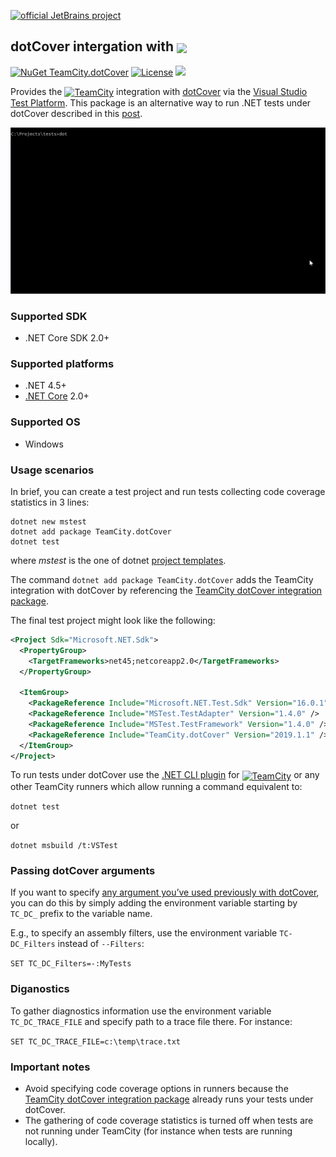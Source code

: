 [![official JetBrains project](https://jb.gg/badges/official.svg)](https://confluence.jetbrains.com/display/ALL/JetBrains+on+GitHub)

## dotCover intergation with [<img src="https://cdn.worldvectorlogo.com/logos/teamcity.svg" height="20" align="center"/>](https://www.jetbrains.com/teamcity/)

[![NuGet TeamCity.dotCover](https://buildstats.info/nuget/TeamCity.dotCover?includePreReleases=false)](https://www.nuget.org/packages/TeamCity.dotCover) [![License](https://img.shields.io/badge/License-Apache%202.0-blue.svg)](https://opensource.org/licenses/Apache-2.0) [<img src="http://teamcity.jetbrains.com/app/rest/builds/buildType:(id:TeamCityPluginsByJetBrains_TeamCitydotCover_Build)/statusIcon.svg"/>](http://teamcity.jetbrains.com/viewType.html?buildTypeId=TeamCityPluginsByJetBrains_TeamCitydotCover_Build&guest=1)

Provides the [<img src="https://cdn.worldvectorlogo.com/logos/teamcity.svg" height="20" align="center" alt="TeamCity" />](https://www.jetbrains.com/teamcity/) integration with [dotCover](https://www.jetbrains.com/dotcover/) via the [Visual Studio Test Platform](https://github.com/Microsoft/vstest). This package is an alternative way to run .NET tests under dotCover described in this [post](https://blog.jetbrains.com/dotnet/2018/08/01/dotnet-dotcover-test/).

<img src="https://github.com/JetBrains/teamcity-dotcover/blob/master/RunTests.gif"/>

### Supported SDK

* .NET Core SDK 2.0+

### Supported platforms

* .NET 4.5+
* [.NET Core](https://docs.microsoft.com/en-us/dotnet/core/) 2.0+

### Supported OS

* Windows

### Usage scenarios

In brief, you can create a test project and run tests collecting code coverage statistics in 3 lines:

```
dotnet new mstest
dotnet add package TeamCity.dotCover
dotnet test
```

where _mstest_ is the one of dotnet [project templates](https://github.com/dotnet/docs/blob/master/docs/core/tools/dotnet-new.md).

The command `dotnet add package TeamCity.dotCover` adds the TeamCity integration with dotCover by referencing the [TeamCity dotCover integration package](https://www.nuget.org/packages/TeamCity.dotCover).
   
The final test project might look like the following:

``` xml
<Project Sdk="Microsoft.NET.Sdk">
  <PropertyGroup>    
    <TargetFrameworks>net45;netcoreapp2.0</TargetFrameworks>    
  </PropertyGroup>

  <ItemGroup>
    <PackageReference Include="Microsoft.NET.Test.Sdk" Version="16.0.1" />
    <PackageReference Include="MSTest.TestAdapter" Version="1.4.0" />
    <PackageReference Include="MSTest.TestFramework" Version="1.4.0" />
    <PackageReference Include="TeamCity.dotCover" Version="2019.1.1" />    
  </ItemGroup>  
</Project>
```

To run tests under dotCover use the [.NET CLI plugin](https://github.com/JetBrains/teamcity-dotnet-plugin) for [<img src="https://cdn.worldvectorlogo.com/logos/teamcity.svg" height="20" align="center" alt="TeamCity" />](https://www.jetbrains.com/teamcity/) or any other TeamCity runners which allow running a command equivalent to:

`dotnet test`

or

`dotnet msbuild /t:VSTest`

### Passing dotCover arguments

If you want to specify [any argument you’ve used previously with dotCover](https://www.jetbrains.com/help/dotcover/dotCover__Console_Runner_Commands.html#cover), you can do this by simply adding the environment variable starting by `TC_DC_` prefix to the variable name. 

E.g., to specify an assembly filters, use the environment variable `TC-DC_Filters` instead of `--Filters`:

`SET TC_DC_Filters=-:MyTests`

### Diganostics

To gather diagnostics information use the environment variable `TC_DC_TRACE_FILE` and specify path to a trace file there. For instance:

`SET TC_DC_TRACE_FILE=c:\temp\trace.txt`

### Important notes

* Avoid specifying code coverage options in runners because the [TeamCity dotCover integration package](https://www.nuget.org/packages/TeamCity.dotCover) already runs your tests under dotCover.
* The gathering of code coverage statistics is turned off when tests are not running under TeamCity (for instance when tests are running locally).
